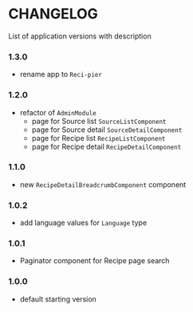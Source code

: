 # CHANGELOG

List of application versions with description

### 1.3.0
- rename app to `Reci-pier`

### 1.2.0
- refactor of `AdminModule`
  - page for Source list `SourceListComponent`
  - page for Source detail `SourceDetailComponent`
  - page for Recipe list `RecipeListComponent`
  - page for Recipe detail `RecipeDetailComponent`

### 1.1.0
- new `RecipeDetailBreadcrumbComponent` component

### 1.0.2
- add language values for `Language` type

### 1.0.1
- Paginator component for Recipe page search

### 1.0.0
- default starting version

